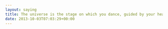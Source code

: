```yaml
---
layout: saying
title: The universe is the stage on which you dance, guided by your heart.
date: 2013-10-03T07:03:29+00:00
---
```

